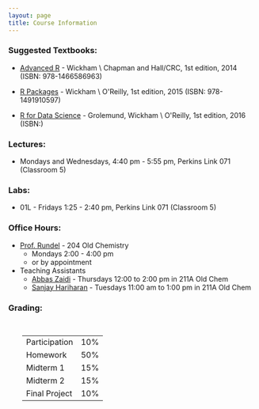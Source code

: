 ```yaml
---
layout: page
title: Course Information
---
```


### Suggested Textbooks:
* [Advanced R](http://adv-r.had.co.nz/) - Wickham \\
    Chapman and Hall/CRC, 1st edition, 2014 (ISBN: 978-1466586963)

* [R Packages](http://r-pkgs.had.co.nz/) - Wickham \\
    O'Reilly, 1st edition, 2015 (ISBN: 978-1491910597)

* [R for Data Science](http://r4ds.had.co.nz/) - Grolemund, Wickham \\
    O'Reilly, 1st edition, 2016 (ISBN:)

### Lectures:
* Mondays and Wednesdays, 4:40 pm - 5:55 pm, Perkins Link 071 (Classroom 5)


### Labs:
* 01L - Fridays 1:25 - 2:40 pm, Perkins Link 071 (Classroom 5)


### Office Hours:
* [Prof. Rundel](mailto:rundel@gmail.com) - 204 Old Chemistry
    * Mondays 2:00 - 4:00 pm
    * or by appointment
* Teaching Assistants
    * [Abbas Zaidi](mailto:abbas.zaidi@duke.edu) - Thursdays 12:00 to 2:00 pm in 211A Old Chem
    * [Sanjay Hariharan](mailto:sanjay.hariharan@duke.edu) - Tuesdays 11:00 am to 1:00 pm in 211A Old Chem



### Grading:
<div style="padding-left:2em;padding-top:1em;">
<table style="width:300px;">
<tr> <td>Participation</td> <td> 10% </td> </tr>
<tr> <td>Homework     </td> <td> 50% </td> </tr>
<tr> <td>Midterm 1    </td> <td> 15% </td> </tr>
<tr> <td>Midterm 2    </td> <td> 15% </td> </tr>
<tr> <td>Final Project</td> <td> 10% </td> </tr>
</table>
</div>